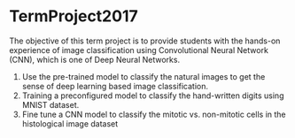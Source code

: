 # TermProject2017
The objective of this term project is to provide students with the hands-on experience of image
classification using Convolutional Neural Network (CNN), which is one of Deep Neural
Networks.
1) Use the pre-trained model to classify the natural images to get the sense of
deep learning based image classification. 
2) Training a preconfigured model to classify the
hand-written digits using MNIST dataset. 
3) Fine tune a CNN model to classify the mitotic vs.
non-mitotic cells in the histological image dataset
